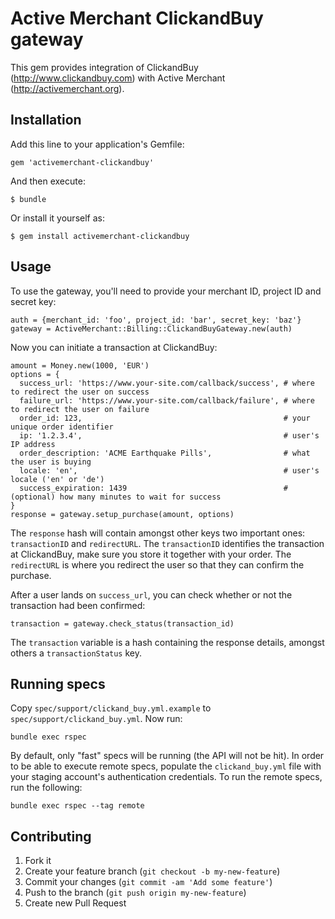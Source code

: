 # Active Merchant ClickandBuy gateway

This gem provides integration of ClickandBuy (http://www.clickandbuy.com) with Active Merchant (http://activemerchant.org).

## Installation

Add this line to your application's Gemfile:

    gem 'activemerchant-clickandbuy'

And then execute:

    $ bundle

Or install it yourself as:

    $ gem install activemerchant-clickandbuy

## Usage

To use the gateway, you'll need to provide your merchant ID, project ID and secret key:

    auth = {merchant_id: 'foo', project_id: 'bar', secret_key: 'baz'}
    gateway = ActiveMerchant::Billing::ClickandBuyGateway.new(auth)

Now you can initiate a transaction at ClickandBuy:

    amount = Money.new(1000, 'EUR')
    options = {
      success_url: 'https://www.your-site.com/callback/success', # where to redirect the user on success
      failure_url: 'https://www.your-site.com/callback/failure', # where to redirect the user on failure
      order_id: 123,                                             # your unique order identifier
      ip: '1.2.3.4',                                             # user's IP address
      order_description: 'ACME Earthquake Pills',                # what the user is buying
      locale: 'en',                                              # user's locale ('en' or 'de')
      success_expiration: 1439                                   # (optional) how many minutes to wait for success
    }
    response = gateway.setup_purchase(amount, options)

The `response` hash will contain amongst other keys two important ones: `transactionID` and `redirectURL`.
The `transactionID` identifies the transaction at ClickandBuy, make sure you store it together with your order.
The `redirectURL` is where you redirect the user so that they can confirm the purchase.

After a user lands on `success_url`, you can check whether or not the transaction had been confirmed:

    transaction = gateway.check_status(transaction_id)

The `transaction` variable is a hash containing the response details, amongst others a `transactionStatus` key.

## Running specs

Copy `spec/support/clickand_buy.yml.example` to `spec/support/clickand_buy.yml`. Now run:

    bundle exec rspec

By default, only "fast" specs will be running (the API will not be hit). In order to be able
to execute remote specs, populate the `clickand_buy.yml` file with your staging account's
authentication credentials. To run the remote specs, run the following:

    bundle exec rspec --tag remote

## Contributing

1. Fork it
2. Create your feature branch (`git checkout -b my-new-feature`)
3. Commit your changes (`git commit -am 'Add some feature'`)
4. Push to the branch (`git push origin my-new-feature`)
5. Create new Pull Request
